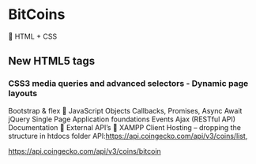 # BitCoins
 HTML + CSS

## New HTML5 tags
### CSS3 media queries and advanced selectors - Dynamic page layouts
Bootstrap & flex  JavaScript
Objects
Callbacks, Promises, Async Await
jQuery
Single Page Application foundations
Events
Ajax (RESTful API)
Documentation  External API’s  XAMPP Client Hosting – dropping the structure in htdocs folder
API:https://api.coingecko.com/api/v3/coins/list,

https://api.coingecko.com/api/v3/coins/bitcoin
